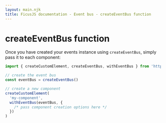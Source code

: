 ```yaml
---
layout: main.njk
title: FicusJS documentation - Event bus - createEventBus function
---
```

# createEventBus function

Once you have created your events instance using `createEventBus`, simply pass it to each component:

```js
import { createCustomElement, createEventBus, withEventBus } from 'https://cdn.skypack.dev/ficusjs@6'

// create the event bus
const eventBus = createEventBus()

// create a new component
createCustomElement(
  'my-component',
  withEventBus(eventBus, {
    /* pass component creation options here */
  })
)
```
